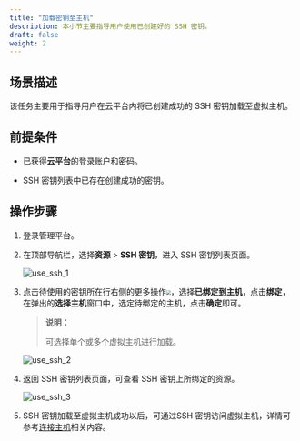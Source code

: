 ```yaml
---
title: "加载密钥至主机"
description: 本小节主要指导用户使用已创建好的 SSH 密钥。
draft: false
weight: 2
---
```


## 场景描述

该任务主要用于指导用户在云平台内将已创建成功的 SSH 密钥加载至虚拟主机。

## 前提条件

- 已获得**云平台**的登录账户和密码。

- SSH 密钥列表中已存在创建成功的密钥。

## 操作步骤

1. 登录管理平台。

2. 在顶部导航栏，选择**资源** > **SSH 密钥**，进入 SSH 密钥列表页面。
 
   ![use_ssh_1](../../_images/use_ssh_1.png)

3. 点击待使用的密钥所在行右侧的更多操作<img src="../../_images/more_operation.png" style="zoom:50%;" />，选择**已绑定到主机**，点击**绑定**，在弹出的**选择主机**窗口中，选定待绑定的主机，点击**确定**即可。

   > **说明：**
   >
   > 可选择单个或多个虚拟主机进行加载。

   ![use_ssh_2](../../_images/use_ssh_2.png)

4. 返回 SSH 密钥列表页面，可查看 SSH 密钥上所绑定的资源。

   ![use_ssh_3](../../_images/use_ssh_3.png)

4. SSH 密钥加载至虚拟主机成功以后，可通过SSH 密钥访问虚拟主机，详情可参考[连接主机](/resource//virtual/expresscloud/link_virtual)相关内容。






